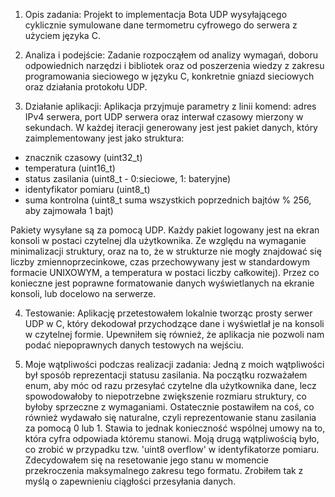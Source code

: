 1. Opis zadania:
  Projekt to implementacja Bota UDP wysyłającego cyklicznie symulowane dane termometru cyfrowego do serwera z użyciem języka C.

2. Analiza i podejście:
  Zadanie rozpocząłem od analizy wymagań, doboru odpowiednich narzędzi i bibliotek oraz od poszerzenia wiedzy z zakresu programowania sieciowego w języku C, konkretnie gniazd sieciowych oraz działania protokołu UDP.

3. Działanie aplikacji:
Aplikacja przyjmuje parametry z linii komend: adres IPv4 serwera, port UDP serwera oraz interwał czasowy mierzony w sekundach. W każdej iteracji generowany jest jest pakiet danych, który zaimplementowany jest jako struktura:
- znacznik czasowy (uint32_t)
- temperatura (uint16_t)
- status zasilania (uint8_t - 0:sieciowe, 1: bateryjne)
- identyfikator pomiaru (uint8_t)
- suma kontrolna (uint8_t suma wszystkich poprzednich bajtów % 256, aby zajmowała 1 bajt)
  
Pakiety wysyłane są za pomocą UDP. Każdy pakiet logowany jest na ekran konsoli w postaci czytelnej dla użytkownika. Ze względu na wymaganie minimalizacji struktury, oraz na to, że w strukturze nie mogły znajdować się liczby zmiennoprzecinkowe, czas przechowywany jest w standardowym formacie UNIXOWYM, a temperatura w postaci liczby całkowitej). Przez co konieczne jest poprawne formatowanie danych wyświetlanych na ekranie konsoli, lub docelowo na serwerze.

4. Testowanie:
Aplikację przetestowałem lokalnie tworząc prosty serwer UDP w C, który dekodował przychodzące dane i wyświetlał je na konsoli w czytelnej formie. Upewniłem się również, że aplikacja nie pozwoli nam podać niepoprawnych danych testowych na wejściu.

5. Moje wątpliwości podczas realizacji zadania:
Jedną z moich wątpliwości był sposób reprezentacji statusu zasilania. Na początku rozważałem enum, aby móc od razu przesyłać czytelne dla użytkownika dane, lecz spowodowałoby to niepotrzebne zwiększenie rozmiaru struktury, co byłoby sprzeczne z wymaganiami. Ostatecznie postawiłem na coś, co również wydawało się naturalne, czyli reprezentowanie stanu zasilania za pomocą 0 lub 1. Stawia to jednak konieczność wspólnej umowy na to, która cyfra odpowiada któremu stanowi.
Moją drugą wątpliwością było, co zrobić w przypadku tzw. 'uint8 overflow' w identyfikatorze pomiaru. Zdecydowałem się na resetowanie jego stanu w momencie przekroczenia maksymalnego zakresu tego formatu. Zrobiłem tak z myślą o zapewnieniu ciągłości przesyłania danych. 
